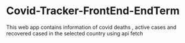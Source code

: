 # Covid-Tracker-FrontEnd-EndTerm
This web app contains information of covid deaths , active cases and recovered cased in the selected country using api fetch
